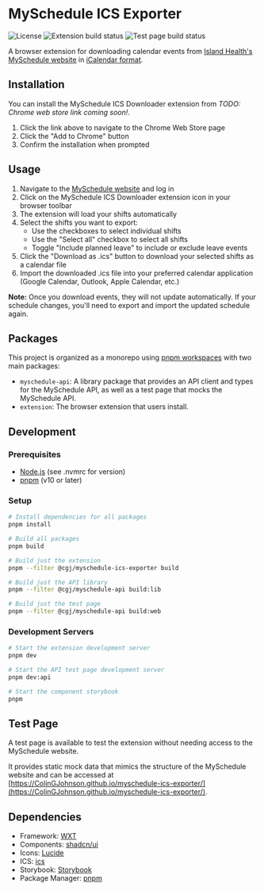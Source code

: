 # MySchedule ICS Exporter

![License](https://img.shields.io/github/license/ColinGJohnson/myschedule-ics-exporter)
![Extension build status](https://github.com/ColinGJohnson/myschedule-ics-exporter/actions/workflows/build-zip.yml/badge.svg)
![Test page build status](https://github.com/ColinGJohnson/myschedule-ics-exporter/actions/workflows/deploy-test-page.yml/badge.svg)

A browser extension for downloading calendar events from [Island Health's MySchedule website](https://myschedule.islandhealth.ca/) in [iCalendar format](https://en.wikipedia.org/wiki/ICalendar).

## Installation

You can install the MySchedule ICS Downloader extension from *TODO: Chrome web store link coming soon!*.

1. Click the link above to navigate to the Chrome Web Store page
2. Click the "Add to Chrome" button
3. Confirm the installation when prompted

## Usage

1. Navigate to the [MySchedule website](https://myschedule.islandhealth.ca/) and log in
2. Click on the MySchedule ICS Downloader extension icon in your browser toolbar
3. The extension will load your shifts automatically
4. Select the shifts you want to export:
   - Use the checkboxes to select individual shifts
   - Use the "Select all" checkbox to select all shifts
   - Toggle "Include planned leave" to include or exclude leave events
5. Click the "Download as .ics" button to download your selected shifts as a calendar file
6. Import the downloaded .ics file into your preferred calendar application (Google Calendar, Outlook, Apple Calendar, etc.)

**Note:** Once you download events, they will not update automatically. If your schedule changes, you'll need to export and import the updated schedule again.

## Packages

This project is organized as a monorepo using [pnpm workspaces](https://pnpm.io/workspaces) with two main packages:

- `myschedule-api`: A library package that provides an API client and types for the MySchedule API, as well as a test page that mocks the MySchedule API.
- `extension`: The browser extension that users install.

## Development

### Prerequisites

- [Node.js](https://nodejs.org/) (see .nvmrc for version)
- [pnpm](https://pnpm.io/) (v10 or later)

### Setup

```bash
# Install dependencies for all packages
pnpm install

# Build all packages
pnpm build

# Build just the extension
pnpm --filter @cgj/myschedule-ics-exporter build

# Build just the API library
pnpm --filter @cgj/myschedule-api build:lib

# Build just the test page
pnpm --filter @cgj/myschedule-api build:web
```

### Development Servers

```bash
# Start the extension development server
pnpm dev

# Start the API test page development server
pnpm dev:api

# Start the component storybook
pnpm 
```

## Test Page

A test page is available to test the extension without needing access to the MySchedule website. 

It provides static mock data that mimics the structure of the MySchedule website and can be accessed at [https://ColinGJohnson.github.io/myschedule-ics-exporter/](https://ColinGJohnson.github.io/myschedule-ics-exporter/).

## Dependencies

- Framework: [WXT](https://wxt.dev/)
- Components: [shadcn/ui](https://ui.shadcn.com/)
- Icons: [Lucide](https://lucide.dev/)
- ICS: [ics](https://www.npmjs.com/package/ics)
- Storybook: [Storybook](https://storybook.js.org/)
- Package Manager: [pnpm](https://pnpm.io/)
